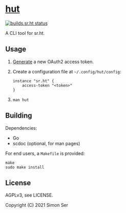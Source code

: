 # [hut]

[![builds.sr.ht status](https://builds.sr.ht/~emersion/hut/commits.svg)](https://builds.sr.ht/~emersion/hut/commits?)

A CLI tool for sr.ht.

## Usage

1. [Generate](https://meta.sr.ht/oauth2/personal-token) a new OAuth2 access
   token.
2. Create a configuration file at `~/.config/hut/config`:

       instance "sr.ht" {
           access-token "<token>"
       }

3. `man hut`

## Building

Dependencies:

- Go
- scdoc (optional, for man pages)

For end users, a `Makefile` is provided:

    make
    sudo make install

## License

AGPLv3, see LICENSE.

Copyright (C) 2021 Simon Ser

[hut]: https://sr.ht/~emersion/hut/
